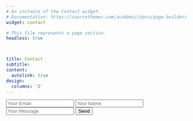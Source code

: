 ```yaml
---
# An instance of the Contact widget.
# Documentation: https://sourcethemes.com/academic/docs/page-builder/
widget: contact

# This file represents a page section.
headless: true



title: Contact
subtitle:
content:
  autolink: true 
design:
  columns: '2'
---
```

<form accept-charset="UTF-8" action="https://getform.io/f/0c1cd719-a767-46e3-a0e7-9d0d00df71dc" method="POST">
    <input type="email" name="email" placeholder="Your Email">
    <input type="text" name="name" placeholder="Your Name">
    <input type="text" name="message" placeholder="Your Message">
    <button type="submit">Send</button>
</form>
  
  